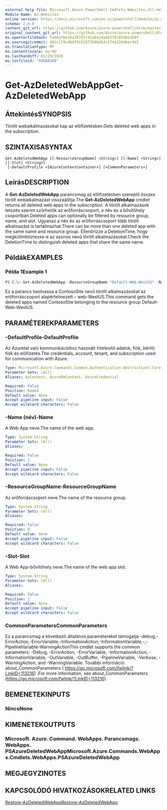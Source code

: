 ```yaml
---
external help file: Microsoft.Azure.PowerShell.Cmdlets.Websites.dll-Help.xml
Module Name: Az.Websites
online version: https://docs.microsoft.com/en-us/powershell/module/az.websites/get-azdeletedwebapp
schema: 2.0.0
content_git_url: https://github.com/Azure/azure-powershell/blob/master/src/Websites/Websites/help/Get-AzDeletedWebApp.md
original_content_git_url: https://github.com/Azure/azure-powershell/blob/master/src/Websites/Websites/help/Get-AzDeletedWebApp.md
ms.openlocfilehash: fabbaf6e34a39767c9ca0acdadd3fdc05d8e260f
ms.sourcegitcommit: 4d2c178cd6df9151877b08d54c1f4a228dbec9d1
ms.translationtype: MT
ms.contentlocale: hu-HU
ms.lasthandoff: 01/29/2020
ms.locfileid: "93668368"
---
```

# <span data-ttu-id="78e6b-101">Get-AzDeletedWebApp</span><span class="sxs-lookup"><span data-stu-id="78e6b-101">Get-AzDeletedWebApp</span></span>

## <span data-ttu-id="78e6b-102">Áttekintés</span><span class="sxs-lookup"><span data-stu-id="78e6b-102">SYNOPSIS</span></span>
<span data-ttu-id="78e6b-103">Törölt webalkalmazásokat kap az előfizetésben.</span><span class="sxs-lookup"><span data-stu-id="78e6b-103">Gets deleted web apps in the subscription.</span></span>

## <span data-ttu-id="78e6b-104">SZINTAXISA</span><span class="sxs-lookup"><span data-stu-id="78e6b-104">SYNTAX</span></span>

```
Get-AzDeletedWebApp [[-ResourceGroupName] <String>] [[-Name] <String>] [[-Slot] <String>]
 [-DefaultProfile <IAzureContextContainer>] [<CommonParameters>]
```

## <span data-ttu-id="78e6b-105">Leírás</span><span class="sxs-lookup"><span data-stu-id="78e6b-105">DESCRIPTION</span></span>
<span data-ttu-id="78e6b-106">A **Get-AzDeletedWebApp** parancsmag az előfizetésben szereplő összes törölt webalkalmazást visszaállítja.</span><span class="sxs-lookup"><span data-stu-id="78e6b-106">The **Get-AzDeletedWebApp** cmdlet returns all deleted web apps in the subscription.</span></span> <span data-ttu-id="78e6b-107">A törölt alkalmazások tetszés szerint szűrhetők az erőforráscsoport, a név és a bővítőhely csoportban.</span><span class="sxs-lookup"><span data-stu-id="78e6b-107">Deleted apps can optionally be filtered by resource group, name, and slot.</span></span> <span data-ttu-id="78e6b-108">Ugyanaz a név és az erőforráscsoport több törölt alkalmazást is tartalmazhat.</span><span class="sxs-lookup"><span data-stu-id="78e6b-108">There can be more than one deleted app with the same name and resource group.</span></span> <span data-ttu-id="78e6b-109">Ellenőrizze a DeletionTime, hogy megkülönböztesse-e az azonos nevű törölt alkalmazásokat.</span><span class="sxs-lookup"><span data-stu-id="78e6b-109">Check the DeletionTime to distinguish deleted apps that share the same name.</span></span>

## <span data-ttu-id="78e6b-110">Példák</span><span class="sxs-lookup"><span data-stu-id="78e6b-110">EXAMPLES</span></span>

### <span data-ttu-id="78e6b-111">Példa 1</span><span class="sxs-lookup"><span data-stu-id="78e6b-111">Example 1</span></span>
```powershell
PS C:\> Get-AzDeletedWebApp -ResourceGroupName "Default-Web-WestUS" -Name "ContosoSite"
```

<span data-ttu-id="78e6b-112">Ez a parancs beolvassa a ContosoSite nevű törölt alkalmazásokat az erőforráscsoport alapértelmezett – web-WestUS.</span><span class="sxs-lookup"><span data-stu-id="78e6b-112">This command gets the deleted apps named ContosoSite belonging to the resource group Default-Web-WestUS.</span></span>

## <span data-ttu-id="78e6b-113">PARAMÉTEREK</span><span class="sxs-lookup"><span data-stu-id="78e6b-113">PARAMETERS</span></span>

### <span data-ttu-id="78e6b-114">-DefaultProfile</span><span class="sxs-lookup"><span data-stu-id="78e6b-114">-DefaultProfile</span></span>
<span data-ttu-id="78e6b-115">Az Azuretal való kommunikációhoz használt hitelesítő adatok, fiók, bérlői fiók és előfizetés.</span><span class="sxs-lookup"><span data-stu-id="78e6b-115">The credentials, account, tenant, and subscription used for communication with Azure.</span></span>

```yaml
Type: Microsoft.Azure.Commands.Common.Authentication.Abstractions.Core.IAzureContextContainer
Parameter Sets: (All)
Aliases: AzContext, AzureRmContext, AzureCredential

Required: False
Position: Named
Default value: None
Accept pipeline input: False
Accept wildcard characters: False
```

### <span data-ttu-id="78e6b-116">-Name (név)</span><span class="sxs-lookup"><span data-stu-id="78e6b-116">-Name</span></span>
<span data-ttu-id="78e6b-117">A Web App neve.</span><span class="sxs-lookup"><span data-stu-id="78e6b-117">The name of the web app.</span></span>

```yaml
Type: System.String
Parameter Sets: (All)
Aliases:

Required: False
Position: 1
Default value: None
Accept pipeline input: False
Accept wildcard characters: False
```

### <span data-ttu-id="78e6b-118">-ResourceGroupName</span><span class="sxs-lookup"><span data-stu-id="78e6b-118">-ResourceGroupName</span></span>
<span data-ttu-id="78e6b-119">Az erőforráscsoport neve.</span><span class="sxs-lookup"><span data-stu-id="78e6b-119">The name of the resource group.</span></span>

```yaml
Type: System.String
Parameter Sets: (All)
Aliases:

Required: False
Position: 0
Default value: None
Accept pipeline input: False
Accept wildcard characters: False
```

### <span data-ttu-id="78e6b-120">-Slot</span><span class="sxs-lookup"><span data-stu-id="78e6b-120">-Slot</span></span>
<span data-ttu-id="78e6b-121">A Web App-bővítőhely neve.</span><span class="sxs-lookup"><span data-stu-id="78e6b-121">The name of the web app slot.</span></span>

```yaml
Type: System.String
Parameter Sets: (All)
Aliases:

Required: False
Position: 2
Default value: None
Accept pipeline input: False
Accept wildcard characters: False
```

### <span data-ttu-id="78e6b-122">CommonParameters</span><span class="sxs-lookup"><span data-stu-id="78e6b-122">CommonParameters</span></span>
<span data-ttu-id="78e6b-123">Ez a parancsmag a következő általános paramétereket támogatja:-debug,-ErrorAction,-ErrorVariable,-InformationAction,-InformationVariable,-,-PipelineVariable-WarningAction</span><span class="sxs-lookup"><span data-stu-id="78e6b-123">This cmdlet supports the common parameters: -Debug, -ErrorAction, -ErrorVariable, -InformationAction, -InformationVariable, -OutVariable, -OutBuffer, -PipelineVariable, -Verbose, -WarningAction, and -WarningVariable.</span></span> <span data-ttu-id="78e6b-124">További információ: about_CommonParameters ( https://go.microsoft.com/fwlink/?LinkID=113216) .</span><span class="sxs-lookup"><span data-stu-id="78e6b-124">For more information, see about_CommonParameters (https://go.microsoft.com/fwlink/?LinkID=113216).</span></span>

## <span data-ttu-id="78e6b-125">BEMENETEK</span><span class="sxs-lookup"><span data-stu-id="78e6b-125">INPUTS</span></span>

### <span data-ttu-id="78e6b-126">Nincs</span><span class="sxs-lookup"><span data-stu-id="78e6b-126">None</span></span>

## <span data-ttu-id="78e6b-127">KIMENETEK</span><span class="sxs-lookup"><span data-stu-id="78e6b-127">OUTPUTS</span></span>

### <span data-ttu-id="78e6b-128">Microsoft. Azure. Command. WebApps. Parancsmags. WebApps. PSAzureDeletedWebApp</span><span class="sxs-lookup"><span data-stu-id="78e6b-128">Microsoft.Azure.Commands.WebApps.Cmdlets.WebApps.PSAzureDeletedWebApp</span></span>

## <span data-ttu-id="78e6b-129">MEGJEGYZI</span><span class="sxs-lookup"><span data-stu-id="78e6b-129">NOTES</span></span>

## <span data-ttu-id="78e6b-130">KAPCSOLÓDÓ HIVATKOZÁSOK</span><span class="sxs-lookup"><span data-stu-id="78e6b-130">RELATED LINKS</span></span>

[<span data-ttu-id="78e6b-131">Restore-AzDeletedWebApp</span><span class="sxs-lookup"><span data-stu-id="78e6b-131">Restore-AzDeletedWebApp</span></span>](./Restore-AzDeletedWebApp.md)